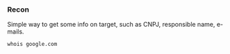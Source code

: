 ### Recon

Simple way to get some info on target, such as CNPJ, responsible name, e-mails.
```bash
whois google.com
```
